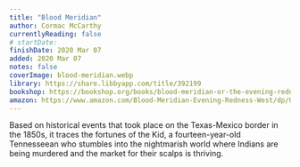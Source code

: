 ```yaml
---
title: "Blood Meridian"
author: Cormac McCarthy
currentlyReading: false
# startDate:
finishDate: 2020 Mar 07
added: 2020 Mar 07
notes: false
coverImage: blood-meridian.webp
library: https://share.libbyapp.com/title/392199
bookshop: https://bookshop.org/books/blood-meridian-or-the-evening-redness-in-the-west/9780679728757
amazon: https://www.amazon.com/Blood-Meridian-Evening-Redness-West/dp/0679728759
---
```


Based on historical events that took place on the Texas-Mexico border in the 1850s, it traces the fortunes of the Kid, a fourteen-year-old Tennesseean who stumbles into the nightmarish world where Indians are being murdered and the market for their scalps is thriving.  
